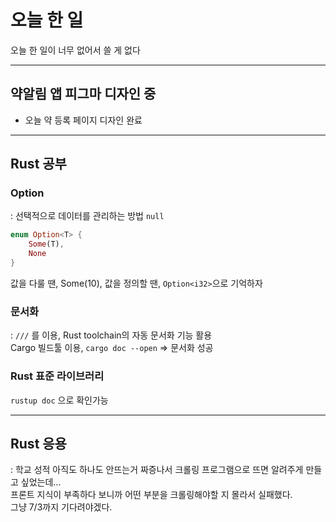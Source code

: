 # 오늘 한 일
오늘 한 일이 너무 없어서 쓸 게 없다
___
## 약알림 앱 피그마 디자인 중
- 오늘 약 등록 페이지 디자인 완료

---

## Rust 공부
### Option

: 선택적으로 데이터를 관리하는 방법 `null`

```rust
enum Option<T> {
	Some(T),
	None
}
```

값을 다룰 땐, Some(10),
값을 정의할 땐, `Option<i32>`으로 기억하자

### 문서화
: `///` 를 이용, Rust toolchain의 자동 문서화 기능 활용  
Cargo 빌드툴 이용, `cargo doc --open` ⇒ 문서화 성공

### Rust 표준 라이브러리
`rustup doc` 으로 확인가능

---

## Rust 응용
: 학교 성적 아직도 하나도 안뜨는거 짜증나서 크롤링 프로그램으로 뜨면 알려주게 만들고 싶었는데...  
프론트 지식이 부족하다 보니까 어떤 부분을 크롤링해야할 지 몰라서 실패했다.  
그냥 7/3까지 기다려야겠다.
